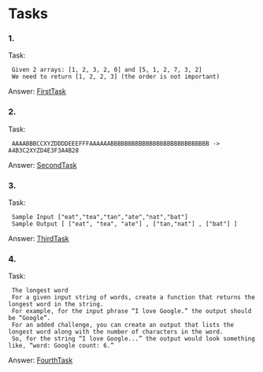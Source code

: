# Tasks

### 1. 
Task:

     Given 2 arrays: [1, 2, 3, 2, 0] and [5, 1, 2, 7, 3, 2]
     We need to return [1, 2, 2, 3] (the order is not important)

Answer: 
[FirstTask](https://github.com/andriimazurets/Tasks/blob/master/src/main/kotlin/FirstTask.kt)
### 2. 
Task:

     AAAABBBCCXYZDDDDEEEFFFAAAAAABBBBBBBBBBBBBBBBBBBBBBBBBBBB -> A4B3C2XYZD4E3F3A4B28

Answer: [SecondTask](https://github.com/andriimazurets/Tasks/blob/master/src/main/kotlin/SecondTask.kt)


### 3. 
Task:

     Sample Input ["eat","tea","tan","ate","nat","bat"]
     Sample Output [ ["eat", "tea", "ate"] , ["tan,"nat"] , ["bat"] ]

Answer: [ThirdTask](https://github.com/andriimazurets/Tasks/blob/master/src/main/kotlin/ThirdTask.kt)


### 4. 
Task:

     The longest word
     For a given input string of words, create a function that returns the longest word in the string.
     For example, for the input phrase “I love Google.” the output should be “Google”.
     For an added challenge, you can create an output that lists the longest word along with the number of characters in the word.
     So, for the string “I love Google...” the output would look something like, “word: Google count: 6.”

Answer: [FourthTask](https://github.com/andriimazurets/Tasks/blob/master/src/main/kotlin/FourthTask.kt)
